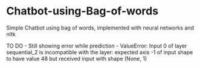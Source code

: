 # Chatbot-using-Bag-of-words
Simple Chatbot using bag of words, implemented with neural networks and nltk


TO DO - Still showing error while prediction - ValueError: Input 0 of layer sequential_2 is incompatible with the layer: expected axis -1 of input shape to have value 48 but received input with shape (None, 1)
